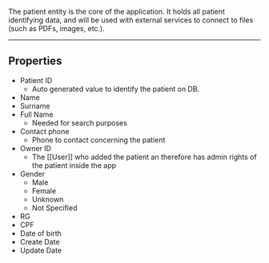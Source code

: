 The patient entity is the core of the application. It holds all patient identifying data, and will be used with external services to connect to files (such as PDFs, images, etc.).

___
## Properties
 - Patient ID
	 - Auto generated value to identify the patient on DB.
 - Name
 - Surname
 - Full Name
	 - Needed for search purposes
 - Contact phone
	 - Phone to contact concerning the patient
 - Owner ID
	 - The [[User]] who added the patient an therefore has admin rights of the patient inside the app
 - Gender
	 - Male
	 - Female
	 - Unknown
	 - Not Specified
 - RG
 - CPF
 - Date of birth
 - Create Date
 - Update Date